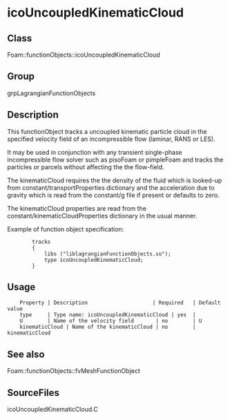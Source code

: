# icoUncoupledKinematicCloud 
## Class
Foam::functionObjects::icoUncoupledKinematicCloud

## Group
grpLagrangianFunctionObjects

## Description
This functionObject tracks a uncoupled kinematic particle cloud in the
specified velocity field of an incompressible flow (laminar, RANS or LES).

It may be used in conjunction with any transient single-phase incompressible
flow solver such as pisoFoam or pimpleFoam and tracks the particles or
parcels without affecting the the flow-field.

The kinematicCloud requires the the density of the fluid which is looked-up
from constant/transportProperties dictionary and the acceleration due to
gravity which is read from the constant/g file if present or defaults to
zero.

The kinematicCloud properties are read from the
constant/kinematicCloudProperties dictionary in the usual manner.

Example of function object specification:
```
        tracks
        {
            libs ("liblagrangianFunctionObjects.so");
            type icoUncoupledKinematicCloud;
        }
```

## Usage

        Property | Description                     | Required   | Default value
        type     | Type name: icoUncoupledKinematicCloud | yes  |
        U        | Name of the velocity field       | no        | U
        kinematicCloud | Name of the kinematicCloud | no        | kinematicCloud


## See also
Foam::functionObjects::fvMeshFunctionObject

## SourceFiles
icoUncoupledKinematicCloud.C

